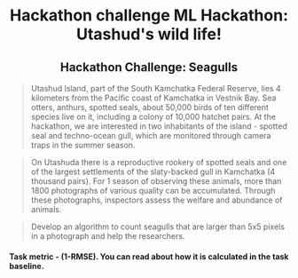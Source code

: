 <h1 align="center">Hackathon challenge ML Hackathon: Utashud's wild life!</h1>

<h2 align="center">Hackathon Challenge: Seagulls</h2>

> Utashud Island, part of the South Kamchatka Federal Reserve, lies 4 kilometers from the Pacific coast of Kamchatka in Vestnik Bay. Sea otters, anthurs, spotted seals, about 50,000 birds of ten different species live on it, including a colony of 10,000 hatchet pairs. At the hackathon, we are interested in two inhabitants of the island - spotted seal and techno-ocean gull, which are monitored through camera traps in the summer season.

> On Utashuda there is a reproductive rookery of spotted seals and one of the largest settlements of the slaty-backed gull in Kamchatka (4 thousand pairs). For 1 season of observing these animals, more than 1800 photographs of various quality can be accumulated. Through these photographs, inspectors assess the welfare and abundance of animals.

> Develop an algorithm to count seagulls that are larger than 5x5 pixels in a photograph and help the researchers.

<h4 align="justify">Task metric - (1-RMSE). You can read about how it is calculated in the task baseline.</h4>
